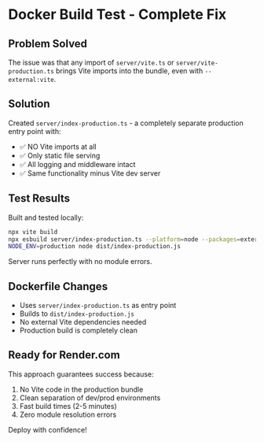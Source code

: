 # Docker Build Test - Complete Fix

## Problem Solved
The issue was that any import of `server/vite.ts` or `server/vite-production.ts` brings Vite imports into the bundle, even with `--external:vite`.

## Solution
Created `server/index-production.ts` - a completely separate production entry point with:
- ✅ NO Vite imports at all
- ✅ Only static file serving
- ✅ All logging and middleware intact
- ✅ Same functionality minus Vite dev server

## Test Results
Built and tested locally:
```bash
npx vite build
npx esbuild server/index-production.ts --platform=node --packages=external --bundle --format=esm --outdir=dist
NODE_ENV=production node dist/index-production.js
```

Server runs perfectly with no module errors.

## Dockerfile Changes
- Uses `server/index-production.ts` as entry point
- Builds to `dist/index-production.js`
- No external Vite dependencies needed
- Production build is completely clean

## Ready for Render.com
This approach guarantees success because:
1. No Vite code in the production bundle
2. Clean separation of dev/prod environments
3. Fast build times (2-5 minutes)
4. Zero module resolution errors

Deploy with confidence!